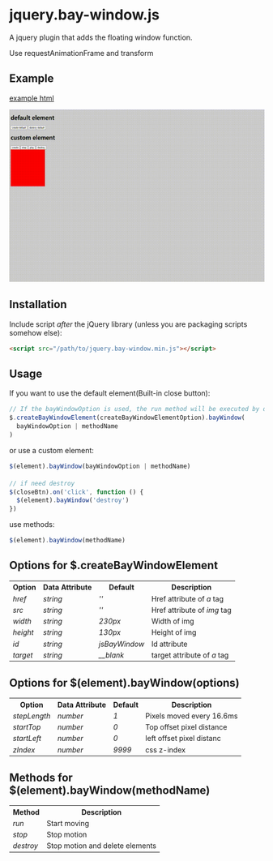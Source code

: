 # jquery.bay-window.js

A jquery plugin that adds the floating window function.

Use requestAnimationFrame and transform

## Example

[example html](./example.html)

![alt example](./images/example.gif)

## Installation

Include script _after_ the jQuery library (unless you are packaging scripts somehow else):

```html
<script src="/path/to/jquery.bay-window.min.js"></script>
```

## Usage

If you want to use the default element(Built-in close button):

```javascript
// If the bayWindowOption is used, the run method will be executed by default
$.createBayWindowElement(createBayWindowElementOption).bayWindow(
  bayWindowOption | methodName
)
```

or use a custom element:

```javascript
$(element).bayWindow(bayWindowOption | methodName)

// if need destroy
$(closeBtn).on('click', function () {
  $(element).bayWindow('destroy')
})
```

use methods:

```javascript
$(element).bayWindow(methodName)
```

## Options for $.createBayWindowElement

<table>
  <tr>
    <th>Option</th>
    <th>Data Attribute</th>
    <th>Default</th>
    <th>Description</th>
  </tr>
  <tr>
    <td><i>href</i></td>
    <td><i>string</i></td>
    <td><i>''</i></td>
    <td>Href attribute of <i>a</i> tag</td>
  </tr>
  <tr>
    <td><i>src</i></td>
    <td><i>string</i></td>
    <td><i>''</i></td>
    <td>Href attribute of <i>img</i> tag</td>
  </tr>
    <tr>
    <td><i>width</i></td>
    <td><i>string</i></td>
    <td><i>230px</i></td>
    <td>Width of img</td>
  </tr>
  <tr>
    <td><i>height</i></td>
    <td><i>string</i></td>
    <td><i>130px</i></td>
    <td>Height of img</td>
  </tr>
  <tr>
    <td><i>id</i></td>
    <td><i>string</i></td>
    <td><i>jsBayWindow</i></td>
    <td>Id attribute</td>
  </tr>
    <tr>
    <td><i>target</i></td>
    <td><i>string</i></td>
    <td><i>__blank</i></td>
    <td>target attribute of <i>a</i> tag</td>
  </tr>
</table>

## Options for $(element).bayWindow(options)

<table>
  <tr>
    <th>Option</th>
    <th>Data Attribute</th>
    <th>Default</th>
    <th>Description</th>
  </tr>
  <tr>
    <td><i>stepLength</i></td>
    <td><i>number</i></td>
    <td><i>1</i></td>
    <td>Pixels moved every 16.6ms</td>
  </tr>
  <tr>
    <td><i>startTop</i></td>
    <td><i>number</i></td>
    <td><i>0</i></td>
    <td>Top offset pixel distance</td>
  </tr>
    <tr>
    <td><i>startLeft</i></td>
    <td><i>number</i></td>
    <td><i>0</i></td>
    <td>left offset pixel distanc</td>
  </tr>
  <tr>
    <td><i>zIndex</i></td>
    <td><i>number</i></td>
    <td><i>9999</i></td>
    <td>css z-index</td>
  </tr>
</table>

## Methods for $(element).bayWindow(methodName)

<table>
  <tr>
    <th>Method</th>
    <th>Description</th>
  </tr>
  <tr>
    <td><i>run</i></td>
    <td>Start moving</td>
  </tr>
  <tr>
    <td><i>stop</i></td>
    <td>Stop motion</td>
  </tr>
    <tr>
    <td><i>destroy</i></td>
    <td>Stop motion and delete elements</td>
  </tr>
</table>
